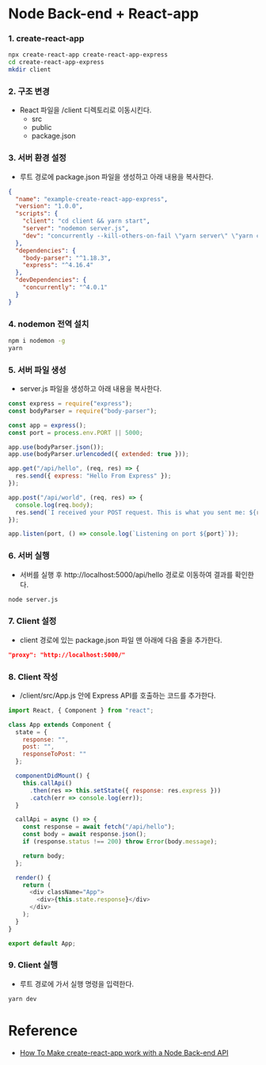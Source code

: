 # Node Back-end + React-app

### 1. create-react-app

```bash
npx create-react-app create-react-app-express
cd create-react-app-express
mkdir client
```

### 2. 구조 변경

- React 파일을 /client 디렉토리로 이동시킨다.
  - src
  - public
  - package.json

### 3. 서버 환경 설정

- 루트 경로에 package.json 파일을 생성하고 아래 내용을 복사한다.

```json
{
  "name": "example-create-react-app-express",
  "version": "1.0.0",
  "scripts": {
    "client": "cd client && yarn start",
    "server": "nodemon server.js",
    "dev": "concurrently --kill-others-on-fail \"yarn server\" \"yarn client\""
  },
  "dependencies": {
    "body-parser": "^1.18.3",
    "express": "^4.16.4"
  },
  "devDependencies": {
    "concurrently": "^4.0.1"
  }
}
```

### 4. nodemon 전역 설치

```bash
npm i nodemon -g
yarn
```

### 5. 서버 파일 생성

- server.js 파일을 생성하고 아래 내용을 복사한다.

```js
const express = require("express");
const bodyParser = require("body-parser");

const app = express();
const port = process.env.PORT || 5000;

app.use(bodyParser.json());
app.use(bodyParser.urlencoded({ extended: true }));

app.get("/api/hello", (req, res) => {
  res.send({ express: "Hello From Express" });
});

app.post("/api/world", (req, res) => {
  console.log(req.body);
  res.send(`I received your POST request. This is what you sent me: ${req.body.post}`);
});

app.listen(port, () => console.log(`Listening on port ${port}`));
```

### 6. 서버 실행

- 서버를 실행 후 http://localhost:5000/api/hello 경로로 이동하여 결과를 확인한다.

```bash
node server.js
```

### 7. Client 설정

- client 경로에 있는 package.json 파일 맨 아래에 다음 줄을 추가한다.

```json
"proxy": "http://localhost:5000/"
```

### 8. Client 작성

- /client/src/App.js 안에 Express API를 호출하는 코드를 추가한다.

```js
import React, { Component } from "react";

class App extends Component {
  state = {
    response: "",
    post: "",
    responseToPost: ""
  };

  componentDidMount() {
    this.callApi()
      .then(res => this.setState({ response: res.express }))
      .catch(err => console.log(err));
  }

  callApi = async () => {
    const response = await fetch("/api/hello");
    const body = await response.json();
    if (response.status !== 200) throw Error(body.message);

    return body;
  };

  render() {
    return (
      <div className="App">
        <div>{this.state.response}</div>
      </div>
    );
  }
}

export default App;
```

### 9. Client 실행

- 루트 경로에 가서 실행 명령을 입력한다.

```bash
yarn dev
```

# Reference

- [How To Make create-react-app work with a Node Back-end API](https://www.freecodecamp.org/news/how-to-make-create-react-app-work-with-a-node-backend-api-7c5c48acb1b0/)
